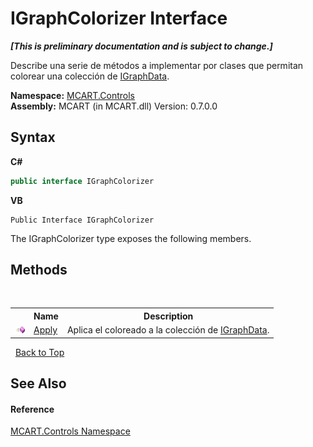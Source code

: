 # IGraphColorizer Interface
 _**\[This is preliminary documentation and is subject to change.\]**_

Describe una serie de métodos a implementar por clases que permitan colorear una colección de <a href="7ec59514-b97b-a3d3-7687-43e1d30c56de">IGraphData</a>.

**Namespace:**&nbsp;<a href="1c9d7a8e-81d4-838a-f87d-7379b253b6ce">MCART.Controls</a><br />**Assembly:**&nbsp;MCART (in MCART.dll) Version: 0.7.0.0

## Syntax

**C#**<br />
``` C#
public interface IGraphColorizer
```

**VB**<br />
``` VB
Public Interface IGraphColorizer
```

The IGraphColorizer type exposes the following members.


## Methods
&nbsp;<table><tr><th></th><th>Name</th><th>Description</th></tr><tr><td>![Public method](media/pubmethod.gif "Public method")</td><td><a href="78eae7b8-3665-7918-5313-e6b66ff1da1b">Apply</a></td><td>
Aplica el coloreado a la colección de <a href="7ec59514-b97b-a3d3-7687-43e1d30c56de">IGraphData</a>.</td></tr></table>&nbsp;
<a href="#igraphcolorizer-interface">Back to Top</a>

## See Also


#### Reference
<a href="1c9d7a8e-81d4-838a-f87d-7379b253b6ce">MCART.Controls Namespace</a><br />